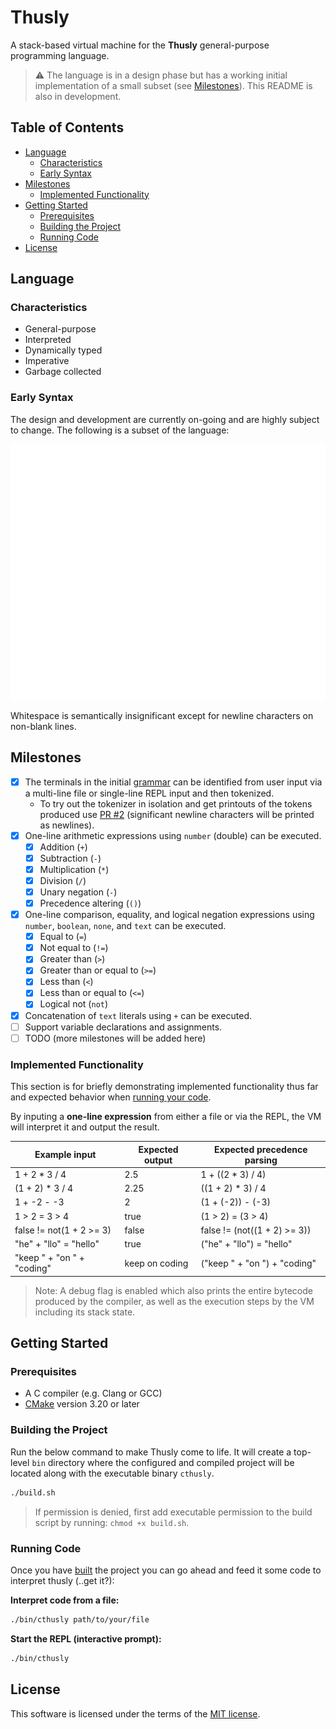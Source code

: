 # Thusly

A stack-based virtual machine for the **Thusly** general-purpose programming language.

> ⚠️ The language is in a design phase but has a working initial implementation of a small subset (see [Milestones](#milestones)). This README is also in development.

## Table of Contents

- [Language](#language)
    - [Characteristics](#characteristics)
    - [Early Syntax](#early-syntax)
- [Milestones](#milestones)
    - [Implemented Functionality](#implemented-functionality)
- [Getting Started](#getting-started)
    - [Prerequisites](#prerequisites)
    - [Building the Project](#building-the-project)
    - [Running Code](#running-code)
- [License](#license)

## Language

### Characteristics

* General-purpose
* Interpreted
* Dynamically typed
* Imperative
* Garbage collected

### Early Syntax 

The design and development are currently on-going and are highly subject to change. The following is a subset of the language:

<img src="design/code-snippet.svg" width="600" alt="A snippet of Thusly code.">

Whitespace is semantically insignificant except for newline characters on non-blank lines.

## Milestones

- [x] The terminals in the initial [grammar](design/grammar.txt) can be identified from user input via a multi-line file or single-line REPL input and then tokenized.
  * To try out the tokenizer in isolation and get printouts of the tokens produced use [PR #2](https://github.com/elle-j/thusly/pull/2) (significant newline characters will be printed as newlines).
- [x] One-line arithmetic expressions using `number` (double) can be executed.
  - [x] Addition (`+`)
  - [x] Subtraction (`-`)
  - [x] Multiplication (`*`)
  - [x] Division (`/`)
  - [x] Unary negation (`-`)
  - [x] Precedence altering (`()`)
- [x] One-line comparison, equality, and logical negation expressions using `number`, `boolean`, `none`, and `text` can be executed.
  - [x] Equal to (`=`)
  - [x] Not equal to (`!=`)
  - [x] Greater than (`>`)
  - [x] Greater than or equal to (`>=`)
  - [x] Less than (`<`)
  - [x] Less than or equal to (`<=`)
  - [x] Logical not (`not`)
- [x] Concatenation of `text` literals using `+` can be executed.
- [ ] Support variable declarations and assignments.
- [ ] TODO (more milestones will be added here)

### Implemented Functionality

This section is for briefly demonstrating implemented functionality thus far and expected behavior when [running your code](#getting-started).

By inputing a **one-line expression** from either a file or via the REPL, the VM will interpret it and output the result.

| Example input              | Expected output | Expected precedence parsing   |
|----------------------------|-----------------|-------------------------------|
| 1 + 2 * 3 / 4              | 2.5             | 1 + ((2 * 3) / 4)             |
| (1 + 2) * 3 / 4            | 2.25            | ((1 + 2) * 3) / 4             |
| 1 + -2 - -3                | 2               | (1 + (-2)) - (-3)             |
| 1 > 2 = 3 > 4              | true            | (1 > 2) = (3 > 4)             |
| false != not(1 + 2 >= 3)   | false           | false != (not((1 + 2) >= 3))  |
| "he" + "llo" = "hello"     | true            | ("he" + "llo") = "hello"      |
| "keep " + "on " + "coding" | keep on coding  | ("keep " + "on ") + "coding"  |

> Note: A debug flag is enabled which also prints the entire bytecode produced by the compiler, as well as the execution steps by the VM including its stack state.

## Getting Started

### Prerequisites

* A C compiler (e.g. Clang or GCC)
* [CMake](https://cmake.org/) version 3.20 or later

### Building the Project

Run the below command to make Thusly come to life. It will create a top-level `bin` directory where the configured and compiled project will be located along with the executable binary `cthusly`.

```sh
./build.sh
```

> If permission is denied, first add executable permission to the build script by running:
> `chmod +x build.sh`.

### Running Code

Once you have [built](#building-the-project) the project you can go ahead and feed it some code to interpret thusly (..get it?):

**Interpret code from a file:**
```sh
./bin/cthusly path/to/your/file
```

**Start the REPL (interactive prompt):**
```sh
./bin/cthusly
```

## License

This software is licensed under the terms of the [MIT license](LICENSE).
